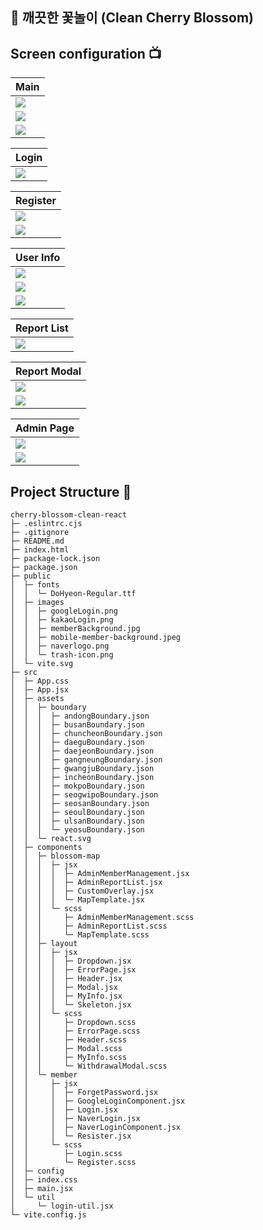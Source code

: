 ## 🌸 깨끗한 꽃놀이 (Clean Cherry Blossom)

## Screen configuration 📺

| Main                                              |
| ------------------------------------------------- |
| <img src="./readmeImg/mainPage1.png"> |
| <img src="./readmeImg/mainPage2.png"> |
| <img src="./readmeImg/mainPage3.png"> |

| Login                                             |
| ------------------------------------------------- |
| <img src="./readmeImg/loginPage.png"> |

| Register                                              |
| ----------------------------------------------------- |
| <img src="./readmeImg/registerPage1.png"> |
| <img src="./readmeImg/registerPage2.png"> |

| User Info                                             |
| ----------------------------------------------------- |
| <img src="./readmeImg/userInfoPage1.png"> |
| <img src="./readmeImg/userInfoPage2.png"> |
| <img src="./readmeImg/userInfoPage3.png"> |

| Report List                                        |
| -------------------------------------------------- |
| <img src="./readmeImg/reportList.png"> |

| Report Modal                                        |
| --------------------------------------------------- |
| <img src="./readmeImg/reportPage1.png"> |
| <img src="./readmeImg/reportPage2.png"> |

| Admin Page                                              |
| ------------------------------------------------------- |
| <img src="./readmeImg/adminMemberList.png"> |
| <img src="./readmeImg/adminReportList.png"> |

## Project Structure 🌲

```
cherry-blossom-clean-react
├─ .eslintrc.cjs
├─ .gitignore
├─ README.md
├─ index.html
├─ package-lock.json
├─ package.json
├─ public
│  ├─ fonts
│  │  └─ DoHyeon-Regular.ttf
│  ├─ images
│  │  ├─ googleLogin.png
│  │  ├─ kakaoLogin.png
│  │  ├─ memberBackground.jpg
│  │  ├─ mobile-member-background.jpeg
│  │  ├─ naverlogo.png
│  │  └─ trash-icon.png
│  └─ vite.svg
├─ src
│  ├─ App.css
│  ├─ App.jsx
│  ├─ assets
│  │  ├─ boundary
│  │  │  ├─ andongBoundary.json
│  │  │  ├─ busanBoundary.json
│  │  │  ├─ chuncheonBoundary.json
│  │  │  ├─ daeguBoundary.json
│  │  │  ├─ daejeonBoundary.json
│  │  │  ├─ gangneungBoundary.json
│  │  │  ├─ gwangjuBoundary.json
│  │  │  ├─ incheonBoundary.json
│  │  │  ├─ mokpoBoundary.json
│  │  │  ├─ seogwipoBoundary.json
│  │  │  ├─ seosanBoundary.json
│  │  │  ├─ seoulBoundary.json
│  │  │  ├─ ulsanBoundary.json
│  │  │  └─ yeosuBoundary.json
│  │  └─ react.svg
│  ├─ components
│  │  ├─ blossom-map
│  │  │  ├─ jsx
│  │  │  │  ├─ AdminMemberManagement.jsx
│  │  │  │  ├─ AdminReportList.jsx
│  │  │  │  ├─ CustomOverlay.jsx
│  │  │  │  └─ MapTemplate.jsx
│  │  │  └─ scss
│  │  │     ├─ AdminMemberManagement.scss
│  │  │     ├─ AdminReportList.scss
│  │  │     └─ MapTemplate.scss
│  │  ├─ layout
│  │  │  ├─ jsx
│  │  │  │  ├─ Dropdown.jsx
│  │  │  │  ├─ ErrorPage.jsx
│  │  │  │  ├─ Header.jsx
│  │  │  │  ├─ Modal.jsx
│  │  │  │  ├─ MyInfo.jsx
│  │  │  │  └─ Skeleton.jsx
│  │  │  └─ scss
│  │  │     ├─ Dropdown.scss
│  │  │     ├─ ErrorPage.scss
│  │  │     ├─ Header.scss
│  │  │     ├─ Modal.scss
│  │  │     ├─ MyInfo.scss
│  │  │     └─ WithdrawalModal.scss
│  │  └─ member
│  │     ├─ jsx
│  │     │  ├─ ForgetPassword.jsx
│  │     │  ├─ GoogleLoginComponent.jsx
│  │     │  ├─ Login.jsx
│  │     │  ├─ NaverLogin.jsx
│  │     │  ├─ NaverLoginComponent.jsx
│  │     │  └─ Resister.jsx
│  │     └─ scss
│  │        ├─ Login.scss
│  │        └─ Register.scss
│  ├─ config
│  ├─ index.css
│  ├─ main.jsx
│  └─ util
│     └─ login-util.jsx
└─ vite.config.js
```
